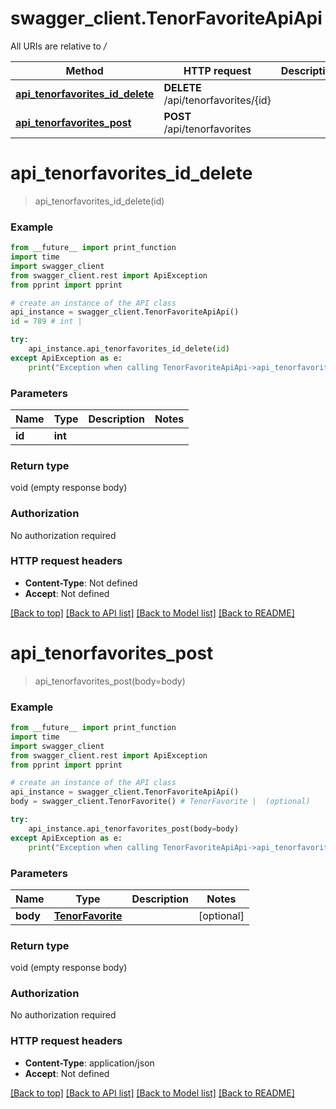 # swagger_client.TenorFavoriteApiApi

All URIs are relative to */*

Method | HTTP request | Description
------------- | ------------- | -------------
[**api_tenorfavorites_id_delete**](TenorFavoriteApiApi.md#api_tenorfavorites_id_delete) | **DELETE** /api/tenorfavorites/{id} | 
[**api_tenorfavorites_post**](TenorFavoriteApiApi.md#api_tenorfavorites_post) | **POST** /api/tenorfavorites | 

# **api_tenorfavorites_id_delete**
> api_tenorfavorites_id_delete(id)



### Example
```python
from __future__ import print_function
import time
import swagger_client
from swagger_client.rest import ApiException
from pprint import pprint

# create an instance of the API class
api_instance = swagger_client.TenorFavoriteApiApi()
id = 789 # int | 

try:
    api_instance.api_tenorfavorites_id_delete(id)
except ApiException as e:
    print("Exception when calling TenorFavoriteApiApi->api_tenorfavorites_id_delete: %s\n" % e)
```

### Parameters

Name | Type | Description  | Notes
------------- | ------------- | ------------- | -------------
 **id** | **int**|  | 

### Return type

void (empty response body)

### Authorization

No authorization required

### HTTP request headers

 - **Content-Type**: Not defined
 - **Accept**: Not defined

[[Back to top]](#) [[Back to API list]](../README.md#documentation-for-api-endpoints) [[Back to Model list]](../README.md#documentation-for-models) [[Back to README]](../README.md)

# **api_tenorfavorites_post**
> api_tenorfavorites_post(body=body)



### Example
```python
from __future__ import print_function
import time
import swagger_client
from swagger_client.rest import ApiException
from pprint import pprint

# create an instance of the API class
api_instance = swagger_client.TenorFavoriteApiApi()
body = swagger_client.TenorFavorite() # TenorFavorite |  (optional)

try:
    api_instance.api_tenorfavorites_post(body=body)
except ApiException as e:
    print("Exception when calling TenorFavoriteApiApi->api_tenorfavorites_post: %s\n" % e)
```

### Parameters

Name | Type | Description  | Notes
------------- | ------------- | ------------- | -------------
 **body** | [**TenorFavorite**](TenorFavorite.md)|  | [optional] 

### Return type

void (empty response body)

### Authorization

No authorization required

### HTTP request headers

 - **Content-Type**: application/json
 - **Accept**: Not defined

[[Back to top]](#) [[Back to API list]](../README.md#documentation-for-api-endpoints) [[Back to Model list]](../README.md#documentation-for-models) [[Back to README]](../README.md)

